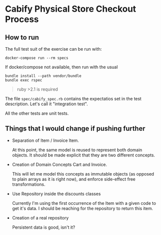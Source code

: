 Cabify Physical Store Checkout Process
======================================

How to run
----------

The full test suit of the exercise can be run with:

    docker-compose run --rm specs

If docker/compose not available, then run with the usual

    bundle install --path vendor/bundle
    bundle exec rspec

> ruby >2.1 is required

The file `spec/cabify_spec.rb` contains the expectatios set in the test description. Let's call it "integration test".

All the other tests are unit tests.

Things that I would change if pushing further
---------------------------------------------

* Separation of Item / Invoice Item.

  At this point, the same model is reused to represent both domain objects. It should be made explicit that they are two different concepts.

* Creation of Domain Concepts Cart and Invoice.

  This will let me model this concepts as immutable objects (as opposed to plain arrays as it is right now), and enforce side-effect free transformations.

* Use Repository inside the discounts classes

  Currently I'm using the first occurrence of the Item with a given code to get it's data. I should be reaching for the repository to return this item.

* Creation of a real repository

  Persistent data is good, isn't it?
